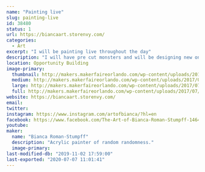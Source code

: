 ```yaml
---
name: "Painting live"
slug: painting-live
id: 38480
status: 1
url: https://biancaart.storenvy.com/
categories:
  - Art
excerpt: "I will be painting live throughout the day"
description: "I will have pre cut monsters and will be designing new ones on the spot while painting them live."
location: Opportunity Building
image-primary:
  thumbnail: http://makers.makerfaireorlando.com/wp-content/uploads/2017/07/monsters-150x150.jpg
  medium: http://makers.makerfaireorlando.com/wp-content/uploads/2017/07/monsters-297x300.jpg
  large: http://makers.makerfaireorlando.com/wp-content/uploads/2017/07/monsters-1013x1024.jpg
  full: http://makers.makerfaireorlando.com/wp-content/uploads/2017/07/monsters.jpg
website: https://biancaart.storenvy.com/
email: 
twitter: 
instagram: https://www.instagram.com/artofbianca/?hl=en
facebook: https://www.facebook.com/The-Art-of-Bianca-Roman-Stumpff-146457122073350/
youtube: 
maker:
  name: "Bianca Roman-Stumpff"
  description: "Acrylic painter of random randomness."
  image-primary: 
last-modified-db: "2019-11-02 17:59:00"
last-exported: "2020-07-07 11:01:41"
---
```

